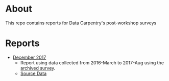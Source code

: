 # About
This repo contains reports for Data Carpentry's post-workshop surveys 

# Reports
- [December 2017](https://carpentries.github.io/assessment/data-carpentry/postworkshop/report.html)
  - Report using data collected from 2016-March to 2017-Aug using the [archived survey](https://github.com/carpentries/assessment/blob/master/surveys/dc_postsurvey_archived.pdf).
  - [Source Data](https://raw.githubusercontent.com/carpentries/assessment/master/data-carpentry/postworkshop/data.csv)





